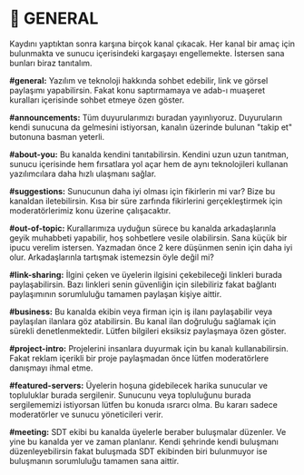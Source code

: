 # 👥 **GENERAL**

Kaydını yaptıktan sonra karşına birçok kanal çıkacak. Her kanal bir amaç için bulunmakta ve sunucu içerisindeki kargaşayı engellemekte. İstersen sana bunları biraz tanıtalım.

**#general:** Yazılım ve teknoloji hakkında sohbet edebilir, link ve görsel paylaşımı yapabilirsin. Fakat konu saptırmamaya ve adab-ı muaşeret kuralları içerisinde sohbet etmeye özen göster.

**#announcements:** Tüm duyurularımızı buradan yayınlıyoruz. Duyuruların kendi sunucuna da gelmesini istiyorsan, kanalın üzerinde bulunan "takip et" butonuna basman yeterli.
 
**#about-you:** Bu kanalda kendini tanıtabilirsin. Kendini uzun uzun tanıtman, sunucu içerisinde hem fırsatlara yol açar hem de aynı teknolojileri kullanan yazılımcılara daha hızlı ulaşmanı sağlar.
 
**#suggestions:** Sunucunun daha iyi olması için fikirlerin mi var? Bize bu kanaldan iletebilirsin. Kısa bir süre zarfında fikirlerini gerçekleştirmek için moderatörlerimiz konu üzerine çalışacaktır.
 
**#out-of-topic:** Kurallarımıza uyduğun sürece bu kanalda arkadaşlarınla geyik muhabbeti yapabilir, hoş sohbetlere vesile olabilirsin. Sana küçük bir ipucu verelim istersen. Yazmadan önce 2 kere düşünmen senin için daha iyi olur. Arkadaşlarınla tartışmak istemezsin öyle değil mi?
 
**#link-sharing:** İlgini çeken ve üyelerin ilgisini çekebileceği linkleri burada paylaşabilirsin. Bazı linkleri senin güvenliğin için silebiliriz fakat bağlantı paylaşımının sorumluluğu tamamen paylaşan kişiye aittir.
 
**#business:** Bu kanalda ekibin veya firman için iş ilanı paylaşabilir veya paylaşılan ilanlara göz atabilirsin. Bu kanal ilan doğruluğu sağlamak için sürekli denetlenmektedir. Lütfen bilgileri eksiksiz paylaşmaya özen göster.
 
**#project-intro:** Projelerini insanlara duyurmak için bu kanalı kullanabilirsin. Fakat reklam içerikli bir proje paylaşmadan önce lütfen moderatörlere danışmayı ihmal etme.

**#featured-servers:** Üyelerin hoşuna gidebilecek harika sunucular ve topluluklar burada sergilenir. Sunucunu veya topluluğunu burada sergilememizi istiyorsan lütfen bu konuda ısrarcı olma. Bu kararı sadece moderatörler ve sunucu yöneticileri verir.

**#meeting:** SDT ekibi bu kanalda üyelerle beraber buluşmalar düzenler. Ve yine bu kanalda yer ve zaman planlanır. Kendi şehrinde kendi buluşmanı düzenleyebilirsin fakat buluşmada SDT ekibinden biri bulunmuyor ise buluşmanın sorumluluğu tamamen sana aittir.